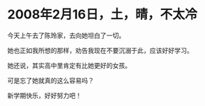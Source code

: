 # 2008年2月16日，土，晴，不太冷

今天上午去了陈玲家，去向她坦白了一切。

她也正如我所想的那样，劝告我现在不要沉溺于此，应该好好学习。

她还说，其实高中里肯定有比她更好的女孩。

可是忘了她就真的这么容易吗？

新学期快乐，好好努力吧！
